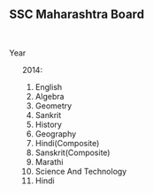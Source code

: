 
<html>
<title>
Previous Years' Examination Papers
</title>

<body>
	<p><h2>SSC Maharashtra Board</h2></p>
		<br/>
		<p>Year<p>
		<ul>
		2014:
			<ol>
				<li>English</li>
				<li>Algebra</li>
				<li>Geometry</li>
				<li>Sankrit</li>
				<li>History</li>
				<li>Geography</li>
				<li>Hindi(Composite)</li>
				<li>Sanskrit(Composite)</li>
				<li>Marathi</li>
				<li>Science And Technology</li>
				<li>Hindi</li>
			</ol>
		</ul>
</body>
</html>
		
